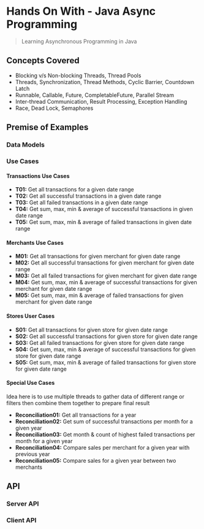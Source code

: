 # Hands On With - Java Async Programming

> Learning Asynchronous Programming in Java

## Concepts Covered

- Blocking v/s Non-blocking Threads, Thread Pools
- Threads, Synchronization, Thread Methods, Cyclic Barrier, Countdown Latch
- Runnable, Callable, Future, CompletableFuture, Parallel Stream
- Inter-thread Communication, Result Processing, Exception Handling
- Race, Dead Lock, Semaphores

## Premise of Examples

### Data Models

### Use Cases

#### Transactions Use Cases

- **T01:** Get all transactions for a given date range
- **T02:** Get all successful transactions in a given date range
- **T03:** Get all failed transactions in a given date range
- **T04:** Get sum, max, min & average of successful transactions in given date range
- **T05:** Get sum, max, min & average of failed transactions in given date range

#### Merchants Use Cases

- **M01:** Get all transactions for given merchant for given date range
- **M02:** Get all successful transactions for given merchant for given date range
- **M03:** Get all failed transactions for given merchant for given date range
- **M04:** Get sum, max, min & average of successful transactions for given merchant for given date range
- **M05:** Get sum, max, min & average of failed transactions for given merchant for given date range

#### Stores User Cases

- **S01:** Get all transactions for given store for given date range
- **S02:** Get all successful transactions for given store for given date range
- **S03:** Get all failed transactions for given store for given date range
- **S04:** Get sum, max, min & average of successful transactions for given store for given date range
- **S05:** Get sum, max, min & average of failed transactions for given store for given date range

#### Special Use Cases

Idea here is to use multiple threads to gather data of different range or 
filters then combine them together to prepare final result

- **Reconciliation01:** Get all transactions for a year
- **Reconciliation02:** Get sum of successful transactions per month for a given year
- **Reconciliation03:** Get month & count of highest failed transactions per month for a given year
- **Reconciliation04:** Compare sales per merchant for a given year with previous year
- **Reconciliation05:** Compare sales for a given year between two merchants

## API

### Server API

### Client API